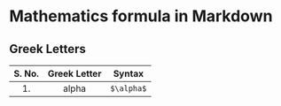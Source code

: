 # Mathematics formula in Markdown

## Greek Letters
| S. No. | Greek Letter | Syntax |
| :---: | :---: | :---: |
| 1.  |  alpha  | `$\alpha$`  | 
